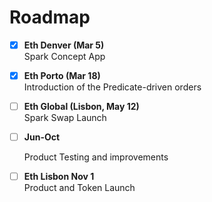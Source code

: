 # Roadmap

* [x] **Eth Denver (Mar 5)**\
  Spark Concept App
* [x] **Eth Porto (Mar 18)**\
  Introduction of the Predicate-driven orders
* [ ] **Eth Global (Lisbon, May 12)**\
  Spark Swap Launch
*   [ ] **Jun-Oct**

    Product Testing and improvements
* [ ] **Eth Lisbon Nov 1**\
  Product and Token Launch
